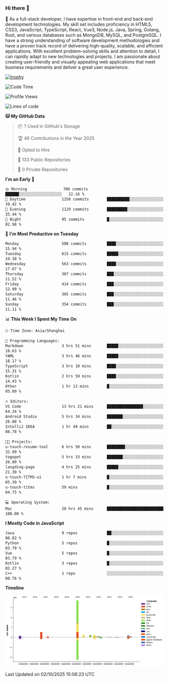 ### Hi there 👋

🌱 As a full-stack developer, I have expertise in front-end and back-end development technologies. My skill set includes proficiency in HTML5, CSS3, JavaScript, TypeScript, React, Vue3, Node.js, Java, Spring, Golang, Rust, and various databases such as MongoDB, MySQL, and PostgreSQL. I have a strong understanding of software development methodologies and have a proven track record of delivering high-quality, scalable, and efficient applications. With excellent problem-solving skills and attention to detail, I can rapidly adapt to new technologies and projects. I am passionate about creating user-friendly and visually appealing web applications that meet business requirements and deliver a great user experience.

[![trophy](https://github-profile-trophy.vercel.app/?username=elton&rank=SECRET,SSS,SS,S,AAA,AA,A&theme=onedark&no-frame=true&margin-w=10)](https://github.com/ryo-ma/github-profile-trophy)

<!--START_SECTION:waka-->
![Code Time](http://img.shields.io/badge/Code%20Time-1%2C941%20hrs%2041%20mins-blue)

![Profile Views](http://img.shields.io/badge/Profile%20Views-0-blue)

![Lines of code](https://img.shields.io/badge/From%20Hello%20World%20I%27ve%20Written-5.9%20million%20lines%20of%20code-blue)

**🐱 My GitHub Data** 

> 📦 ? Used in GitHub's Storage 
 > 
> 🏆 46 Contributions in the Year 2025
 > 
> 💼 Opted to Hire
 > 
> 📜 133 Public Repositories 
 > 
> 🔑 0 Private Repositories 
 > 
**I'm an Early 🐤** 

```text
🌞 Morning                706 commits         ██████░░░░░░░░░░░░░░░░░░░   22.16 % 
🌆 Daytime                1256 commits        ██████████░░░░░░░░░░░░░░░   39.42 % 
🌃 Evening                1129 commits        █████████░░░░░░░░░░░░░░░░   35.44 % 
🌙 Night                  95 commits          █░░░░░░░░░░░░░░░░░░░░░░░░   02.98 % 
```
📅 **I'm Most Productive on Tuesday** 

```text
Monday                   508 commits         ████░░░░░░░░░░░░░░░░░░░░░   15.94 % 
Tuesday                  615 commits         █████░░░░░░░░░░░░░░░░░░░░   19.30 % 
Wednesday                563 commits         ████░░░░░░░░░░░░░░░░░░░░░   17.67 % 
Thursday                 367 commits         ███░░░░░░░░░░░░░░░░░░░░░░   11.52 % 
Friday                   414 commits         ███░░░░░░░░░░░░░░░░░░░░░░   12.99 % 
Saturday                 365 commits         ███░░░░░░░░░░░░░░░░░░░░░░   11.46 % 
Sunday                   354 commits         ███░░░░░░░░░░░░░░░░░░░░░░   11.11 % 
```


📊 **This Week I Spent My Time On** 

```text
🕑︎ Time Zone: Asia/Shanghai

💬 Programming Languages: 
Markdown                 3 hrs 51 mins       █████░░░░░░░░░░░░░░░░░░░░   18.63 % 
YAML                     3 hrs 46 mins       █████░░░░░░░░░░░░░░░░░░░░   18.17 % 
TypeScript               3 hrs 10 mins       ████░░░░░░░░░░░░░░░░░░░░░   15.31 % 
Kotlin                   2 hrs 59 mins       ████░░░░░░░░░░░░░░░░░░░░░   14.43 % 
Other                    1 hr 13 mins        █░░░░░░░░░░░░░░░░░░░░░░░░   05.89 % 

🔥 Editors: 
VS Code                  13 hrs 21 mins      ████████████████░░░░░░░░░   64.34 % 
Android Studio           5 hrs 34 mins       ███████░░░░░░░░░░░░░░░░░░   26.88 % 
IntelliJ IDEA            1 hr 49 mins        ██░░░░░░░░░░░░░░░░░░░░░░░   08.78 % 

🐱‍💻 Projects: 
u-touch-resume-tool      6 hrs 50 mins       ████████░░░░░░░░░░░░░░░░░   32.99 % 
togopet                  5 hrs 33 mins       ███████░░░░░░░░░░░░░░░░░░   26.80 % 
langding-page            4 hrs 25 mins       █████░░░░░░░░░░░░░░░░░░░░   21.30 % 
u-touch-TITMS-ui         1 hr 7 mins         █░░░░░░░░░░░░░░░░░░░░░░░░   05.39 % 
u-touch-titms            59 mins             █░░░░░░░░░░░░░░░░░░░░░░░░   04.75 % 

💻 Operating System: 
Mac                      20 hrs 45 mins      █████████████████████████   100.00 % 
```

**I Mostly Code in JavaScript** 

```text
Java                     9 repos             ██░░░░░░░░░░░░░░░░░░░░░░░   06.82 % 
Python                   5 repos             █░░░░░░░░░░░░░░░░░░░░░░░░   03.79 % 
Vue                      5 repos             █░░░░░░░░░░░░░░░░░░░░░░░░   03.79 % 
Kotlin                   3 repos             █░░░░░░░░░░░░░░░░░░░░░░░░   02.27 % 
C++                      1 repo              ░░░░░░░░░░░░░░░░░░░░░░░░░   00.76 % 
```



**Timeline**

![Lines of Code chart](https://raw.githubusercontent.com/elton/elton/main/assets/bar_graph.png)


 Last Updated on 02/10/2025 15:06:23 UTC
<!--END_SECTION:waka-->

<!--
**elton/elton** is a ✨ _special_ ✨ repository because its `README.md` (this file) appears on your GitHub profile.

Here are some ideas to get you started:

- 🔭 I’m currently working on ...
- 🌱 I’m currently learning ...
- 👯 I’m looking to collaborate on ...
- 🤔 I’m looking for help with ...
- 💬 Ask me about ...
- 📫 How to reach me: ...
- 😄 Pronouns: ...
- ⚡ Fun fact: ...
-->
